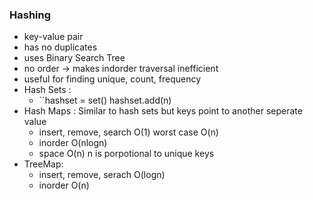 

### Hashing
- key-value pair
- has no duplicates
- uses Binary Search Tree
- no order -> makes indorder traversal inefficient
- useful for finding unique, count, frequency
- Hash Sets :
	- ``hashset = set() hashset.add(n)
- Hash Maps : Similar to  hash sets but keys point to another seperate value
	- insert, remove, search O(1)  worst case O(n)
	- inorder O(nlogn)
	- space O(n) n is porpotional to unique keys
- TreeMap:
	- insert, remove, serach O(logn)
	- inorder O(n)